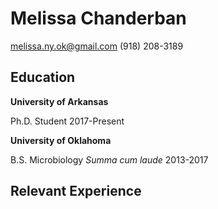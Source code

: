 # Melissa Chanderban
melissa.ny.ok@gmail.com
(918) 208-3189

## Education

**University of Arkansas**

Ph.D. Student
2017-Present

**University of Oklahoma**

B.S. Microbiology
*Summa cum laude*
2013-2017

## Relevant Experience
